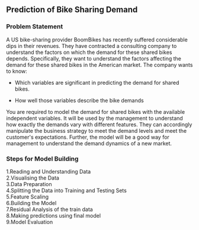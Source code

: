 ## Prediction of Bike Sharing Demand
### Problem Statement
A US bike-sharing provider BoomBikes has recently suffered considerable dips in their revenues. They have contracted a consulting company to understand the factors on which the demand for these shared bikes depends. Specifically, they want to understand the factors affecting the demand for these shared bikes in the American market. The company wants to know:

- Which variables are significant in predicting the demand for shared bikes.  

- How well those variables describe the bike demands  

You are required to model the demand for shared bikes with the available independent variables. It will be used by the management to understand how exactly the demands vary with different features. They can accordingly manipulate the business strategy to meet the demand levels and meet the customer's expectations. Further, the model will be a good way for management to understand the demand dynamics of a new market.

### Steps for Model Building
1.Reading and Understanding Data  
2.Visualising the Data  
3.Data Preparation  
4.Splitting the Data into Training and Testing Sets  
5.Feature Scaling  
6.Building the Model  
7.Residual Analysis of the train data  
8.Making predictions using final model  
9.Model Evaluation

